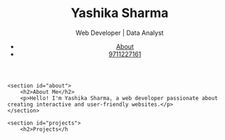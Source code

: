 <!DOCTYPE html>
<html lang="en">
<head>
    <meta charset="UTF-8">
    <meta name="viewport" content="width=device-width, initial-scale=1.0">
    <title>Yashika Sharma | Portfolio</title>
    <link rel="stylesheet" href="style.css">
</head>
<body>
    <header>
        <h1>Yashika Sharma</h1>
        <p>Web Developer | Data Analyst</p>
        <nav>
            <ul>
                <li><a href="#about">About</a></li>
                <li><a href="#contact">9711227161</a></li>
            </ul>
        </nav>
    </header>

    <section id="about">
        <h2>About Me</h2>
        <p>Hello! I'm Yashika Sharma, a web developer passionate about creating interactive and user-friendly websites.</p>
    </section>

    <section id="projects">
        <h2>Projects</h 
